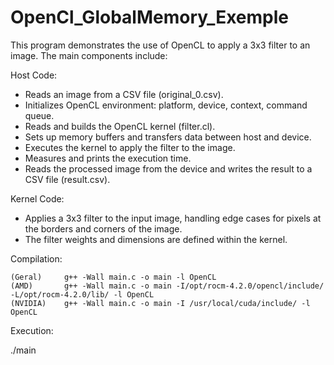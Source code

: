 # OpenCl_GlobalMemory_Exemple

This program demonstrates the use of OpenCL to apply a 3x3 filter to an image. The main components include:

Host Code:

- Reads an image from a CSV file (original_0.csv).
- Initializes OpenCL environment: platform, device, context, command queue.
- Reads and builds the OpenCL kernel (filter.cl).
- Sets up memory buffers and transfers data between host and device.
- Executes the kernel to apply the filter to the image.
- Measures and prints the execution time.
- Reads the processed image from the device and writes the result to a CSV file (result.csv).

Kernel Code:

- Applies a 3x3 filter to the input image, handling edge cases for pixels at the borders and corners of the image.
- The filter weights and dimensions are defined within the kernel.


Compilation:

	(Geral) 	g++ -Wall main.c -o main -l OpenCL
	(AMD) 		g++ -Wall main.c -o main -I/opt/rocm-4.2.0/opencl/include/ -L/opt/rocm-4.2.0/lib/ -l OpenCL
	(NVIDIA) 	g++ -Wall main.c -o main -I /usr/local/cuda/include/ -l OpenCL

Execution:

./main

